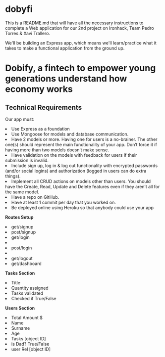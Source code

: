 # dobyfi

This is a README.md that will have all the necessary instructions to complete a Web application for our 2nd project on Ironhack, Team Pedro Torres & Xavi Trallero. 

We'll be building an Express app, which means we'll learn/practice what it takes to make a functional application from the ground up.

<h1> Dobify, a fintech to empower young generations understand how economy works</h1>

<h2><b>Technical Requirements</b></h1>

Our app must:
<li>Use Express as a foundation</li>
<li>Use Mongoose for models and database communication.
<li>Have 2 models or more. Having one for users is a no-brainer. The other one(s) should represent the main functionality of your app. Don’t force it if having more than two models doesn’t make sense.
<li>Have validation on the models with feedback for users if their submission is invalid.
<li>Include sign up, log in & log out functionality with encrypted passwords (and/or social logins) and authorization (logged in users can do extra things).
<li>Implement all CRUD actions on models other than users. You should have the Create, Read, Update and Delete features even if they aren’t all for the same model.
<li>Have a repo on GitHub.
<li>Have at least 1 commit per day that you worked on.
<li>Be deployed online using Heroku so that anybody could use your app</li>

<b>Routes Setup</b>

<li>get/signup</li>
<li>post/signup</li>
<li>get/login<li>
<li>post/login<li>
<li>get/logout</li>
<li>get/dashboard</li>

<b>Tasks Section</b>

<li>Title</li>
<li>Quantity assigned</li>
<li>Tasks validated</li>
<li>Checked if True/False</li>

<b>Users Section</b>

<li>Total Amount $</li>
<li>Name</li>
<li>Surname</li>
<li>Age</li>
<li>Tasks [object ID]</li>
<li>is Dad? True/False</li>
<li>user Rel [object ID]</li>

